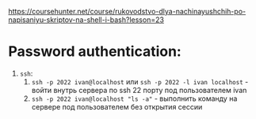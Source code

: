 https://coursehunter.net/course/rukovodstvo-dlya-nachinayushchih-po-napisaniyu-skriptov-na-shell-i-bash?lesson=23

# Password authentication:

1. `ssh`:
    1. `ssh -p 2022 ivan@localhost` или `ssh -p 2022 -l ivan localhost` - войти внутрь сервера по ssh 22 порту под пользователем ivan
    2. `ssh -p 2022 ivan@localhost "ls -a"` - выполнить команду на сервере под пользователем без открытия сессии